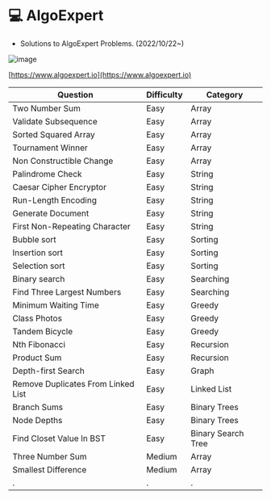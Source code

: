 # :computer: AlgoExpert
* Solutions to AlgoExpert Problems. (2022/10/22~)

![image](https://user-images.githubusercontent.com/96612168/197338677-e16d3029-c2ce-4f9d-8b5e-7df5781c5c34.png)

[https://www.algoexpert.io](https://www.algoexpert.io)

 
|Question|Difficulty|Category|
|------|---|---|
|Two Number Sum|Easy|Array|
|Validate Subsequence|Easy|Array|
|Sorted Squared Array|Easy|Array|
|Tournament Winner|Easy|Array|
|Non Constructible Change|Easy|Array|
|Palindrome Check|Easy|String|
|Caesar Cipher Encryptor|Easy|String|
|Run-Length Encoding|Easy|String|
|Generate Document|Easy|String|
|First Non-Repeating Character|Easy|String|
|Bubble sort|Easy|Sorting|
|Insertion sort|Easy|Sorting|
|Selection sort|Easy|Sorting|
|Binary search|Easy|Searching|
|Find Three Largest Numbers|Easy|Searching|
|Minimum Waiting Time|Easy|Greedy|
|Class Photos|Easy|Greedy|
|Tandem Bicycle|Easy|Greedy|
|Nth Fibonacci|Easy|Recursion|
|Product Sum|Easy|Recursion|
|Depth-first Search|Easy|Graph|
|Remove Duplicates From Linked List|Easy|Linked List|
|Branch Sums|Easy|Binary Trees|
|Node Depths|Easy|Binary Trees|
|Find Closet Value In BST|Easy|Binary Search Tree|
|Three Number Sum|Medium|Array|
|Smallest Difference|Medium|Array|
|.|.|.|
